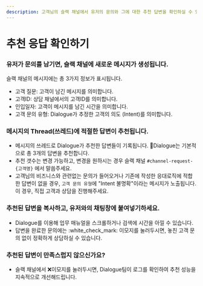```yaml
---
description: 고객님의 슬랙 채널에서 유저의 문의와 그에 대한 추천 답변을 확인하실 수 있습니다.
---
```


# 추천 응답 확인하기

### 유저가 문의를 남기면, 슬랙 채널에 새로운 메시지가 생성됩니다.

슬랙 채널의 메시지에는 총 3가지 정보가 표시됩니다.

* 고객 질문: 고객이 남긴 메시지를 의미합니다.
* 고객ID: 상담 채널에서의 고객ID를 의미합니다.
* 인입일자: 고객이 메시지를 남긴 시간을 의미합니다.
* 고객 문의 유형: Dialogue가 추정한 고객의 의도 (Intent)를 의미합니다.



### 메시지의 Thread(쓰레드)에 적절한 답변이 추천됩니다.

* 메시지의 쓰레드로 Dialogue가 추천한 답변들이 기록됩니다. Dialogue는 기본적으로 총 3개의 답변을 추천합니다.
* 추천 갯수는 변경 가능하고, 변경을 원하시는 경우 슬랙 채널 `#channel-request-{고객명}` 에서 말씀주세요.
* 고객님의 비즈니스와 관련없는 문의가 들어오거나 기존에 작성한 응대로직에 적합한 답변이 없을 경우, `고객 문의 유형`에 "Intent 불명확"이라는 메시지가 노출됩니다. 이 경우, 직접 고객과 상담을 진행해주세요.



### 추천된 답변을 복사하고, 유저와의 채팅창에 붙여넣기하세요.

* Dialogue를 이용해 업무 매뉴얼을 스크롤하거나 검색에 시간을 아낄 수 있습니다.&#x20;
* 답변을 완료한 문의에는 :white\_check\_mark: 이모지를 눌러두시면, 놓친 고객 문의 없이 정확하게 상담하실 수 있습니다.



### 추천된 답변이 만족스럽지 않으신가요?

* 슬랙 채널에서 :x:이모지를 눌러두시면, Dialogue팀이 로그를 확인하여 추천 성능을 지속적으로 개선해드립니다.



